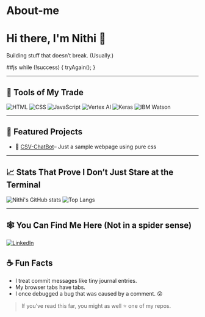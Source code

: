 # About-me
# Hi there, I'm Nithi 👋

Building stuff that doesn’t break. (Usually.)

##js
while (!success) {
   tryAgain();
}

---

## 🔨 Tools of My Trade
![HTML](https://img.shields.io/badge/-HTML5-E34F26?style=flat-square&logo=html5&logoColor=white)
![CSS](https://img.shields.io/badge/-CSS3-1572B6?style=flat-square&logo=css3)
![JavaScript](https://img.shields.io/badge/-JavaScript-F7DF1E?style=flat-square&logo=javascript&logoColor=black)
![Vertex AI](https://img.shields.io/badge/-Vertex_AI-4285F4?style=flat-square&logo=google-cloud&Keras:** )
![Keras](https://img.shields.io/badge/-Keras-D00000?style=flat-square&logo=keras&logoColor=white:**)
![IBM Watson](https://img.shields.io/badge/-IBM_Watson-BE95FF?style=flat-square&logo=ibm&logo)

---

## 📌 Featured Projects
- 🔹 [CSV-ChatBot](https://github.com/MadeForMoney/Intelligent-CSV-Assistant-LLM-Powered.git)– Just a sample webpage using pure css


---

## 📈 Stats That Prove I Don’t Just Stare at the Terminal
![Nithi's GitHub stats](https://github-readme-stats.vercel.app/api?username=MadeForMoney&show_icons=true&theme=radical)
![Top Langs](https://github-readme-stats.vercel.app/api/top-langs/?username=MadeForMoney&layout=compact&theme=radical)

---

## 🕸️ You Can Find Me Here (Not in a spider sense)
[![LinkedIn](https://img.shields.io/badge/-LinkedIn-blue?style=flat-square&logo=linkedin)](https://www.linkedin.com/in/dhanuprakash-dhanasekaran-223a18265/)


## ☕ Fun Facts
- I treat commit messages like tiny journal entries.
- My browser tabs have tabs.
- I once debugged a bug that was caused by a comment. 😵

> If you’ve read this far, you might as well ⭐ one of my repos.

<!--
**MadeForMoney/MadeForMoney** is a ✨ _special_ ✨ repository because its `README.md` (this file) appears on your GitHub profile.

Here are some ideas to get you started:

- 🔭 I’m currently working on ...
- 🌱 I’m currently learning ...
- 👯 I’m looking to collaborate on ...
- 🤔 I’m looking for help with ...
- 💬 Ask me about ...
- 📫 How to reach me: ...
- 😄 Pronouns: ...
- ⚡ Fun fact: ...
-->
